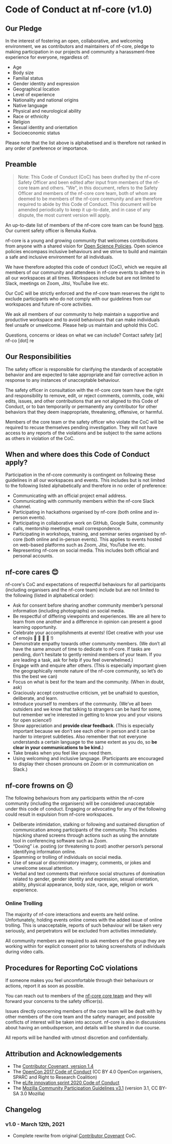 # Code of Conduct at nf-core (v1.0)

## Our Pledge

In the interest of fostering an open, collaborative, and welcoming environment, we as contributors and maintainers of nf-core, pledge to making participation in our projects and community a harassment-free experience for everyone, regardless of:

- Age
- Body size
- Familial status
- Gender identity and expression
- Geographical location
- Level of experience
- Nationality and national origins
- Native language
- Physical and neurological ability
- Race or ethnicity
- Religion
- Sexual identity and orientation
- Socioeconomic status

Please note that the list above is alphabetised and is therefore not ranked in any order of preference or importance.

## Preamble

> Note: This Code of Conduct (CoC) has been drafted by the nf-core Safety Officer and been edited after input from members of the nf-core team and others. "We", in this document, refers to the Safety Officer and members of the nf-core core team, both of whom are deemed to be members of the nf-core community and are therefore required to abide by this Code of Conduct. This document will be amended periodically to keep it up-to-date, and in case of any dispute, the most current version will apply.

An up-to-date list of members of the nf-core core team can be found [here](https://nf-co.re/about). Our current safety officer is Renuka Kudva.

nf-core is a young and growing community that welcomes contributions from anyone with a shared vision for [Open Science Policies](https://www.fosteropenscience.eu/taxonomy/term/8). Open science policies encompass inclusive behaviours and we strive to build and maintain a safe and inclusive environment for all individuals.

We have therefore adopted this code of conduct (CoC), which we require all members of our community and attendees in nf-core events to adhere to in all our workspaces at all times. Workspaces include but are not limited to Slack, meetings on Zoom, Jitsi, YouTube live etc.

Our CoC will be strictly enforced and the nf-core team reserves the right to exclude participants who do not comply with our guidelines from our workspaces and future nf-core activities.

We ask all members of our community to help maintain a supportive and productive workspace and to avoid behaviours that can make individuals feel unsafe or unwelcome. Please help us maintain and uphold this CoC.

Questions, concerns or ideas on what we can include? Contact safety [at] nf-co [dot] re

## Our Responsibilities

The safety officer is responsible for clarifying the standards of acceptable behavior and are expected to take appropriate and fair corrective action in response to any instances of unacceptable behaviour.

The safety officer in consultation with the nf-core core team have the right and responsibility to remove, edit, or reject comments, commits, code, wiki edits, issues, and other contributions that are not aligned to this Code of Conduct, or to ban temporarily or permanently any contributor for other behaviors that they deem inappropriate, threatening, offensive, or harmful.

Members of the core team or the safety officer who violate the CoC will be required to recuse themselves pending investigation. They will not have access to any reports of the violations and be subject to the same actions as others in violation of the CoC.

## When and where does this Code of Conduct apply?

Participation in the nf-core community is contingent on following these guidelines in all our workspaces and events. This includes but is not limited to the following listed alphabetically and therefore in no order of preference:

- Communicating with an official project email address.
- Communicating with community members within the nf-core Slack channel.
- Participating in hackathons organised by nf-core (both online and in-person events).
- Participating in collaborative work on GitHub, Google Suite, community calls, mentorship meetings, email correspondence.
- Participating in workshops, training, and seminar series organised by nf-core (both online and in-person events). This applies to events hosted on web-based platforms such as Zoom, Jitsi, YouTube live etc.
- Representing nf-core on social media. This includes both official and personal accounts.

## nf-core cares 😊

nf-core's CoC and expectations of respectful behaviours for all participants (including organisers and the nf-core team) include but are not limited to the following (listed in alphabetical order):

- Ask for consent before sharing another community member’s personal information (including photographs) on social media.
- Be respectful of differing viewpoints and experiences. We are all here to learn from one another and a difference in opinion can present a good learning opportunity.
- Celebrate your accomplishments at events! (Get creative with your use of emojis 🎉 🥳 💯 🙌 !)
- Demonstrate empathy towards other community members. (We don’t all have the same amount of time to dedicate to nf-core. If tasks are pending, don’t hesitate to gently remind members of your team. If you are leading a task, ask for help if you feel overwhelmed.)
- Engage with and enquire after others. (This is especially important given the geographically remote nature of the nf-core community, so let’s do this the best we can)
- Focus on what is best for the team and the community. (When in doubt, ask)
- Graciously accept constructive criticism, yet be unafraid to question, deliberate, and learn.
- Introduce yourself to members of the community. (We’ve all been outsiders and we know that talking to strangers can be hard for some, but remember we’re interested in getting to know you and your visions for open science!)
- Show appreciation and **provide clear feedback**. (This is especially important because we don’t see each other in person and it can be harder to interpret subtleties. Also remember that not everyone understands a certain language to the same extent as you do, so **be clear in your communications to be kind.**)
- Take breaks when you feel like you need them.
- Using welcoming and inclusive language. (Participants are encouraged to display their chosen pronouns on Zoom or in communication on Slack.)

## nf-core frowns on 😕

The following behaviours from any participants within the nf-core community (including the organisers) will be considered unacceptable under this code of conduct. Engaging or advocating for any of the following could result in expulsion from nf-core workspaces.

- Deliberate intimidation, stalking or following and sustained disruption of communication among participants of the community. This includes hijacking shared screens through actions such as using the annotate tool in conferencing software such as Zoom.
- “Doxing” i.e. posting (or threatening to post) another person’s personal identifying information online.
- Spamming or trolling of individuals on social media.
- Use of sexual or discriminatory imagery, comments, or jokes and unwelcome sexual attention.
- Verbal and text comments that reinforce social structures of domination related to gender, gender identity and expression, sexual orientation, ability, physical appearance, body size, race, age, religion or work experience.

### Online Trolling

The majority of nf-core interactions and events are held online. Unfortunately, holding events online comes with the added issue of online trolling. This is unacceptable, reports of such behaviour will be taken very seriously, and perpetrators will be excluded from activities immediately.

All community members are required to ask members of the group they are working within for explicit consent prior to taking screenshots of individuals during video calls.

## Procedures for Reporting CoC violations

If someone makes you feel uncomfortable through their behaviours or actions, report it as soon as possible.

You can reach out to members of the [nf-core core team](https://nf-co.re/about) and they will forward your concerns to the safety officer(s).

Issues directly concerning members of the core team will be dealt with by other members of the core team and the safety manager, and possible conflicts of interest will be taken into account. nf-core is also in discussions about having an ombudsperson, and details will be shared in due course.

All reports will be handled with utmost discretion and confidentially.

## Attribution and Acknowledgements

- The [Contributor Covenant, version 1.4](http://contributor-covenant.org/version/1/4)
- The [OpenCon 2017 Code of Conduct](http://www.opencon2017.org/code_of_conduct) (CC BY 4.0 OpenCon organisers, SPARC and Right to Research Coalition)
- The [eLife innovation sprint 2020 Code of Conduct](https://sprint.elifesciences.org/code-of-conduct/)
- The [Mozilla Community Participation Guidelines v3.1](https://www.mozilla.org/en-US/about/governance/policies/participation/) (version 3.1, CC BY-SA 3.0 Mozilla)

## Changelog

### v1.0 - March 12th, 2021

- Complete rewrite from original [Contributor Covenant](http://contributor-covenant.org/) CoC.

